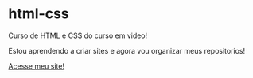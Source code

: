 # html-css
 Curso de HTML e CSS do curso em video!

 Estou aprendendo a criar sites e agora vou organizar meus repositorios!
 
<a href="https://guilherme-rabelo.github.io/html-css/desafios/desafio%2001%20m2/index.html"> Acesse meu site!</a>
